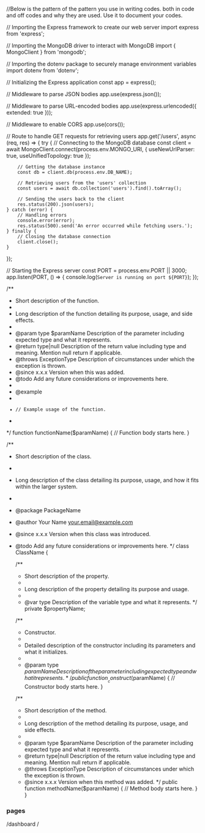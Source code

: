 //Below is the pattern of the pattern you use in writing codes. both in code and off codes and why they are used. Use it to document your codes.



// Importing the Express framework to create our web server
import express from 'express';

// Importing the MongoDB driver to interact with MongoDB
import { MongoClient } from 'mongodb';

// Importing the dotenv package to securely manage environment variables
import dotenv from 'dotenv';




// Initializing the Express application
const app = express();

// Middleware to parse JSON bodies
app.use(express.json());

// Middleware to parse URL-encoded bodies
app.use(express.urlencoded({ extended: true }));

// Middleware to enable CORS
app.use(cors());

// Route to handle GET requests for retrieving users
app.get('/users', async (req, res) => {
    try {
        // Connecting to the MongoDB database
        const client = await MongoClient.connect(process.env.MONGO_URI, { useNewUrlParser: true, useUnifiedTopology: true });

        // Getting the database instance
        const db = client.db(process.env.DB_NAME);

        // Retrieving users from the 'users' collection
        const users = await db.collection('users').find().toArray();

        // Sending the users back to the client
        res.status(200).json(users);
    } catch (error) {
        // Handling errors
        console.error(error);
        res.status(500).send('An error occurred while fetching users.');
    } finally {
        // Closing the database connection
        client.close();
    }
});

// Starting the Express server
const PORT = process.env.PORT || 3000;
app.listen(PORT, () => {
    console.log(`Server is running on port ${PORT}`);
});



/**
 * Short description of the function.
 *
 * Long description of the function detailing its purpose, usage, and side effects.
 *
 * @param type $paramName Description of the parameter including expected type and what it represents.
 * @return type|null Description of the return value including type and meaning. Mention null return if applicable.
 * @throws ExceptionType Description of circumstances under which the exception is thrown.
 * @since x.x.x Version when this was added.
 * @todo Add any future considerations or improvements here.
 *
 * @example
 * <code>
 * // Example usage of the function.
 * </code>
 */
function functionName($paramName) {
    // Function body starts here.
}



/**
 * Short description of the class.
 *
 * Long description of the class detailing its purpose, usage, and how it fits within the larger system.
 *
 * @package PackageName
 * @author Your Name <your.email@example.com>
 * @since x.x.x Version when this class was introduced.
 * @todo Add any future considerations or improvements here.
 */
class ClassName {
    
    /**
     * Short description of the property.
     *
     * Long description of the property detailing its purpose and usage.
     *
     * @var type Description of the variable type and what it represents.
     */
    private $propertyName;

    /**
     * Constructor.
     *
     * Detailed description of the constructor including its parameters and what it initializes.
     *
     * @param type $paramName Description of the parameter including expected type and what it represents.
     */
    public function __construct($paramName) {
        // Constructor body starts here.
    }

    /**
     * Short description of the method.
     *
     * Long description of the method detailing its purpose, usage, and side effects.
     *
     * @param type $paramName Description of the parameter including expected type and what it represents.
     * @return type|null Description of the return value including type and meaning. Mention null return if applicable.
     * @throws ExceptionType Description of circumstances under which the exception is thrown.
     * @since x.x.x Version when this method was added.
     */
    public function methodName($paramName) {
        // Method body starts here.
    }
}



### pages 
/dashboard 
/